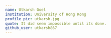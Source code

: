 ```yaml
---
name: Utkarsh Goel
institution: University of Hong Kong
profile_pic: utkarsh.jpg
quote: It did seem impossible until its done.
github_user: utkarsh867
---
```

